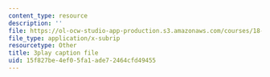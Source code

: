 ```yaml
---
content_type: resource
description: ''
file: https://ol-ocw-studio-app-production.s3.amazonaws.com/courses/18-02-multivariable-calculus-fall-2007/15f827be4ef05fa1ade72464cfd49455_wu8kXZSAp20.vtt
file_type: application/x-subrip
resourcetype: Other
title: 3play caption file
uid: 15f827be-4ef0-5fa1-ade7-2464cfd49455
---
```

